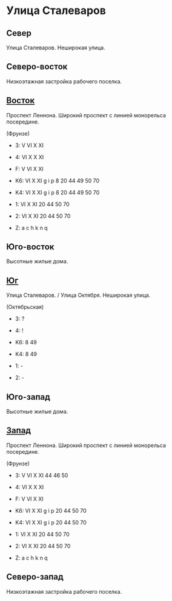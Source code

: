 # Улица Сталеваров

## Север

Улица Сталеваров.
Неширокая улица.

## Северо-восток

Низкоэтажная застройка рабочего поселка.

## [Восток](./10550100.md)

Проспект Леннона.
Широкий проспект с линией монорельса посередине.

(Фрунзе)

* 3:    V   VI  X   XI
* 4:    VI  X   X   XI
* F:    V   VI  X   XI

* K6:   VI  X   XI
        g   i   p
        8   20  44  49  50  70
* K4:   VI  X   XI
        g   i   p
        8   20  44  49  50  70
* 1:    VI  X   XI
        20  44  50  70
* 2:    VI  X   XI
        20  44  50  70

* Z:    a   c   h   k   n   q

## Юго-восток

Высотные жилые дома.

## [Юг](./10540110.md)

Улица Сталеваров. / Улица Октября.
Неширокая улица.

(Октябрьская)

* 3:    ?
* 4:    !

* K6:   8   49
* K4:   8   49
* 1:    -
* 2:    -

## Юго-запад

Высотные жилые дома.

## [Запад](./10535100.md)

Проспект Леннона.
Широкий проспект с линией монорельса посередине.

(Фрунзе)

* 3:    V   VI  X   XI
        44  46  50
* 4:    VI  X   X   XI
* F:    V   VI  X   XI

* K6:   VI  X   XI
        g   i   p
        20  44  50  70
* K4:   VI  X   XI
        g   i   p
        20  44  50  70
* 1:    VI  X   XI
        20  44  50  70
* 2:    VI  X   XI
        20  44  50  70

* Z:    a   c   h   k   n   q

## Северо-запад

Низкоэтажная застройка рабочего поселка.
